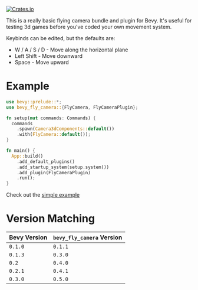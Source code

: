 [![Crates.io](https://img.shields.io/crates/v/bevy_fly_camera)](https://crates.io/crates/bevy_fly_camera)

This is a really basic flying camera bundle and plugin for Bevy. It's useful for testing 3d games before you've coded your own movement system.

Keybinds can be edited, but the defaults are:

- W / A / S / D - Move along the horizontal plane
- Left Shift - Move downward
- Space - Move upward

# Example

```rust
use bevy::prelude::*;
use bevy_fly_camera::{FlyCamera, FlyCameraPlugin};

fn setup(mut commands: Commands) {
  commands
    .spawn(Camera3dComponents::default())
    .with(FlyCamera::default());
}

fn main() {
  App::build()
    .add_default_plugins()
    .add_startup_system(setup.system())
    .add_plugin(FlyCameraPlugin)
    .run();
}
```

Check out the [simple example](examples/basic.rs)

# Version Matching

| Bevy Version | `bevy_fly_camera` Version |
| ------------ | ------------------------- |
| `0.1.0`      | `0.1.1`                   |
| `0.1.3`      | `0.3.0`                   |
| `0.2`        | `0.4.0`                   |
| `0.2.1`      | `0.4.1`                   |
| `0.3.0`      | `0.5.0`                   |
